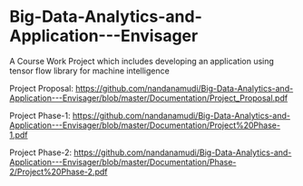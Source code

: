 # Big-Data-Analytics-and-Application---Envisager
A Course Work Project which includes developing an application using tensor flow library for machine intelligence

Project Proposal: https://github.com/nandanamudi/Big-Data-Analytics-and-Application---Envisager/blob/master/Documentation/Project_Proposal.pdf 

Project Phase-1: https://github.com/nandanamudi/Big-Data-Analytics-and-Application---Envisager/blob/master/Documentation/Project%20Phase-1.pdf


Project Phase-2: https://github.com/nandanamudi/Big-Data-Analytics-and-Application---Envisager/blob/master/Documentation/Phase-2/Project%20Phase-2.pdf
